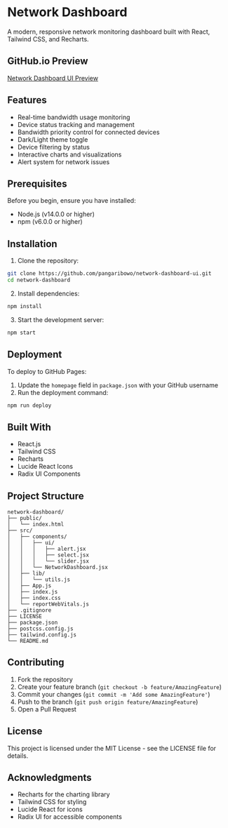 # Network Dashboard

A modern, responsive network monitoring dashboard built with React, Tailwind CSS, and Recharts.

## GitHub.io Preview

[Network Dashboard UI Preview](https://pangaribowo.github.io/network-dashboard-ui)

## Features

- Real-time bandwidth usage monitoring
- Device status tracking and management
- Bandwidth priority control for connected devices
- Dark/Light theme toggle
- Device filtering by status
- Interactive charts and visualizations
- Alert system for network issues

## Prerequisites

Before you begin, ensure you have installed:
- Node.js (v14.0.0 or higher)
- npm (v6.0.0 or higher)

## Installation

1. Clone the repository:
```bash
git clone https://github.com/pangaribowo/network-dashboard-ui.git
cd network-dashboard
```

2. Install dependencies:
```bash
npm install
```

3. Start the development server:
```bash
npm start
```

## Deployment

To deploy to GitHub Pages:

1. Update the `homepage` field in `package.json` with your GitHub username
2. Run the deployment command:
```bash
npm run deploy
```

## Built With

- React.js
- Tailwind CSS
- Recharts
- Lucide React Icons
- Radix UI Components

## Project Structure

```
network-dashboard/
├── public/
│   └── index.html
├── src/
│   ├── components/
│   │   ├── ui/
│   │   │   ├── alert.jsx
│   │   │   ├── select.jsx
│   │   │   └── slider.jsx
│   │   └── NetworkDashboard.jsx
│   ├── lib/
│   │   └── utils.js
│   ├── App.js
│   ├── index.js
│   ├── index.css
│   └── reportWebVitals.js
├── .gitignore
├── LICENSE
├── package.json
├── postcss.config.js
├── tailwind.config.js
└── README.md
```

## Contributing

1. Fork the repository
2. Create your feature branch (`git checkout -b feature/AmazingFeature`)
3. Commit your changes (`git commit -m 'Add some AmazingFeature'`)
4. Push to the branch (`git push origin feature/AmazingFeature`)
5. Open a Pull Request

## License

This project is licensed under the MIT License - see the LICENSE file for details.

## Acknowledgments

- Recharts for the charting library
- Tailwind CSS for styling
- Lucide React for icons
- Radix UI for accessible components